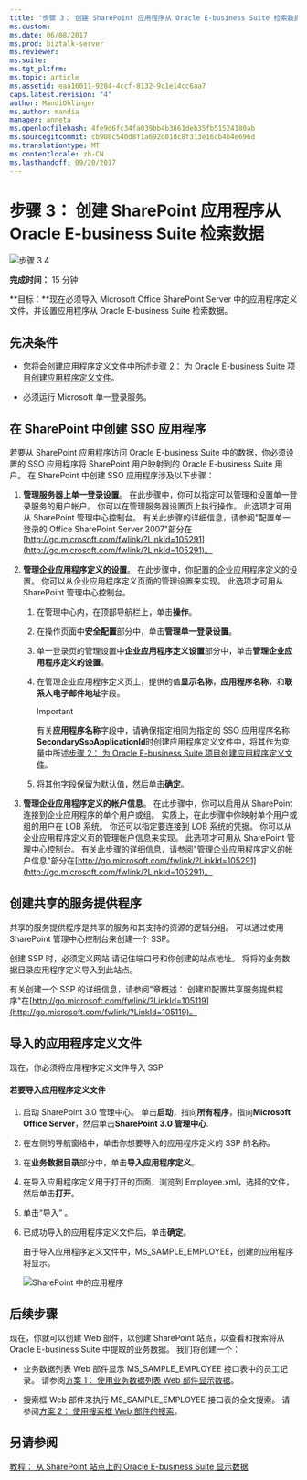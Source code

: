 ```yaml
---
title: "步骤 3： 创建 SharePoint 应用程序从 Oracle E-business Suite 检索数据 |Microsoft 文档"
ms.custom: 
ms.date: 06/08/2017
ms.prod: biztalk-server
ms.reviewer: 
ms.suite: 
ms.tgt_pltfrm: 
ms.topic: article
ms.assetid: eaa16011-9284-4ccf-8132-9c1e14cc6aa7
caps.latest.revision: "4"
author: MandiOhlinger
ms.author: mandia
manager: anneta
ms.openlocfilehash: 4fe9d6fc34fa039bb4b3861deb35fb51524180ab
ms.sourcegitcommit: cb908c540d8f1a692d01dc8f313e16cb4b4e696d
ms.translationtype: MT
ms.contentlocale: zh-CN
ms.lasthandoff: 09/20/2017
---
```

# <a name="step-3-create-a-sharepoint-application-to-retrieve-data-from-oracle-e-business-suite"></a>步骤 3： 创建 SharePoint 应用程序从 Oracle E-business Suite 检索数据
![步骤 3 4](../../adapters-and-accelerators/adapter-oracle-ebs/media/step-3of4.gif "Step_3of4")  
  
 **完成时间：** 15 分钟  
  
 **目标：**现在必须导入 Microsoft Office SharePoint Server 中的应用程序定义文件，并设置应用程序从 Oracle E-business Suite 检索数据。  
  
## <a name="prerequisites"></a>先决条件  
  
-   您将会创建应用程序定义文件中所述[步骤 2： 为 Oracle E-business Suite 项目创建应用程序定义文件](../../adapters-and-accelerators/adapter-oracle-ebs/step-2-create-an-application-definition-file-for-the-oracle-ebs-artifacts.md)。  
  
-   必须运行 Microsoft 单一登录服务。  
  
 
  
##  <a name="SSO"></a>在 SharePoint 中创建 SSO 应用程序  
 若要从 SharePoint 应用程序访问 Oracle E-business Suite 中的数据，你必须设置的 SSO 应用程序将 SharePoint 用户映射到的 Oracle E-business Suite 用户。 在 SharePoint 中创建 SSO 应用程序涉及以下步骤：  
  
1.  **管理服务器上单一登录设置**。 在此步骤中，你可以指定可以管理和设置单一登录服务的用户帐户。 你可以在管理服务器设置页上执行操作。 此选项才可用从 SharePoint 管理中心控制台。 有关此步骤的详细信息，请参阅"配置单一登录的 Office SharePoint Server 2007"部分在[http://go.microsoft.com/fwlink/?LinkId=105291](http://go.microsoft.com/fwlink/?LinkId=105291)。  
  
2.  **管理企业应用程序定义的设置**。 在此步骤中，你配置的企业应用程序定义的设置。 你可以从企业应用程序定义页面的管理设置来实现。 此选项才可用从 SharePoint 管理中心控制台。  
  
    1.  在管理中心内，在顶部导航栏上，单击**操作**。  
  
    2.  在操作页面中**安全配置**部分中，单击**管理单一登录设置**。  
  
    3.  单一登录页的管理设置中**企业应用程序定义设置**部分中，单击**管理企业应用程序定义的设置**。  
  
    4.  在管理企业应用程序定义页上，提供的值**显示名称**，**应用程序名称**，和**联系人电子邮件地址**字段。  
  
        > [!IMPORTANT]
        >  有关**应用程序名称**字段中，请确保指定相同为指定的 SSO 应用程序名称**SecondarySsoApplicationId**时创建应用程序定义文件中，将其作为变量中所述[步骤 2： 为 Oracle E-business Suite 项目创建应用程序定义文件](../../adapters-and-accelerators/adapter-oracle-ebs/step-2-create-an-application-definition-file-for-the-oracle-ebs-artifacts.md)。  
  
    5.  将其他字段保留为默认值，然后单击**确定**。  
  
3.  **管理企业应用程序定义的帐户信息**。 在此步骤中，你可以启用从 SharePoint 连接到企业应用程序的单个用户或组。 实质上，在此步骤中你映射单个用户或组的用户在 LOB 系统。 你还可以指定要连接到 LOB 系统的凭据。 你可以从企业应用程序定义页的管理帐户信息来实现。 此选项才可用从 SharePoint 管理中心控制台。 有关此步骤的详细信息，请参阅"管理企业应用程序定义的帐户信息"部分在[http://go.microsoft.com/fwlink/?LinkId=105291](http://go.microsoft.com/fwlink/?LinkId=105291)。  
  
##  <a name="SSP"></a>创建共享的服务提供程序  
 共享的服务提供程序是共享的服务和其支持的资源的逻辑分组。 可以通过使用 SharePoint 管理中心控制台来创建一个 SSP。  
  
 创建 SSP 时，必须定义网站 请记住端口号和你创建的站点地址。 将将的业务数据目录应用程序定义导入到此站点。  
  
 有关创建一个 SSP 的详细信息，请参阅"章概述： 创建和配置共享服务提供程序"在[http://go.microsoft.com/fwlink/?LinkId=105119](http://go.microsoft.com/fwlink/?LinkId=105119)。  
  
##  <a name="Import"></a>导入的应用程序定义文件  
 现在，你必须将应用程序定义文件导入 SSP  
  
#### <a name="to-import-the-application-definition-file"></a>若要导入应用程序定义文件  
  
1.  启动 SharePoint 3.0 管理中心。 单击**启动**，指向**所有程序**，指向**Microsoft Office Server**，然后单击**SharePoint 3.0 管理中心**.  
  
2.  在左侧的导航窗格中，单击你想要导入的应用程序定义的 SSP 的名称。  
  
3.  在**业务数据目录**部分中，单击**导入应用程序定义**。  
  
4.  在导入应用程序定义用于打开的页面，浏览到 Employee.xml，选择的文件，然后单击**打开**。  
  
5.  单击“导入” 。  
  
6.  已成功导入的应用程序定义文件后，单击**确定**。  
  
     由于导入应用程序定义文件中，MS_SAMPLE_EMPLOYEE，创建的应用程序将显示。  
  
     ![SharePoint 中的应用程序](../../adapters-and-accelerators/adapter-oracle-ebs/media/b0695720-0113-49dc-8eb6-c685aceada6c.gif "b0695720-0113-49dc-8eb6-c685aceada6c")  
  
## <a name="next-steps"></a>后续步骤  
 现在，你就可以创建 Web 部件，以创建 SharePoint 站点，以查看和搜索将从 Oracle E-business Suite 中提取的业务数据。 我们将创建一个：  
  
-   业务数据列表 Web 部件显示 MS_SAMPLE_EMPLOYEE 接口表中的员工记录。 请参阅[方案 1： 使用业务数据列表 Web 部件显示数据](../../adapters-and-accelerators/adapter-oracle-ebs/scenario-1-display-data-using-business-data-list-web-part.md)。  
  
-   搜索框 Web 部件来执行 MS_SAMPLE_EMPLOYEE 接口表的全文搜索。 请参阅[方案 2： 使用搜索框 Web 部件的搜索](../../adapters-and-accelerators/adapter-oracle-ebs/scenario-2-search-using-the-search-box-web-part.md)。  
  
## <a name="see-also"></a>另请参阅  
 [教程： 从 SharePoint 站点上的 Oracle E-business Suite 显示数据](Tutorial:%20Present%20data%20from%20Oracle%20E-Business%20Suite%20on%20a%20SharePoint%20Site.md)